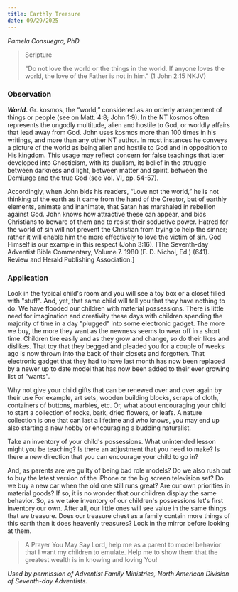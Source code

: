 ```yaml
---
title: Earthly Treasure
date: 09/29/2025
---
```


_Pamela Consuegra, PhD_

> <p>Scripture</p>
> "Do not love the world or the things in the world. If anyone loves the world, the love of the Father is not in him." (1 John 2:15 NKJV)

### Observation

**_World_.** Gr. kosmos, the “world,” considered as an orderly arrangement of things or people (see on Matt. 4:8; John 1:9). In the NT kosmos often represents the ungodly multitude, alien and hostile to God, or worldly affairs that lead away from God. John uses kosmos more than 100 times in his writings, and more than any other NT author. In most instances he conveys a picture of the world as being alien and hostile to God and in opposition to His kingdom. This usage may reflect concern for false teachings that later developed into Gnosticism, with its dualism, its belief in the struggle between darkness and light, between matter and spirit, between the Demiurge and the true God (see Vol. VI, pp. 54-57).

Accordingly, when John bids his readers, “Love not the world,” he is not thinking of the earth as it came from the hand of the Creator, but of earthly elements, animate and inanimate, that Satan has marshaled in rebellion against God. John knows how attractive these can appear, and bids Christians to beware of them and to resist their seductive power. Hatred for the world of sin will not prevent the Christian from trying to help the sinner; rather it will enable him the more effectively to love the victim of sin. God Himself is our example in this respect (John 3:16). [The Seventh-day Adventist Bible Commentary, Volume 7. 1980 (F. D. Nichol, Ed.) (641). Review and Herald Publishing Association.]

### Application

Look in the typical child's room and you will see a toy box or a closet filled with "stuff". And, yet, that same child will tell you that they have nothing to do. We have flooded our children with material possessions. There is little need for imagination and creativity these days with children spending the majority of time in a day "plugged" into some electronic gadget. The more we buy, the more they want as the newness seems to wear off in a short time. Children tire easily and as they grow and change, so do their likes and dislikes. That toy that they begged and pleaded you for a couple of weeks ago is now thrown into the back of their closets and forgotten. That electronic gadget that they had to have last month has now been replaced by a newer up to date model that has now been added to their ever growing list of "wants".

Why not give your child gifts that can be renewed over and over again by their use For example, art sets, wooden building blocks, scraps of cloth, containers of buttons, marbles, etc. Or, what about encouraging your child to start a collection of rocks, bark, dried flowers, or leafs. A nature collection is one that can last a lifetime and who knows, you may end up also starting a new hobby or encouraging a budding naturalist.

Take an inventory of your child's possessions. What unintended lesson might you be teaching? Is there an adjustment that you need to make? Is there a new direction that you can encourage your child to go in?

And, as parents are we guilty of being bad role models? Do we also rush out to buy the latest version of the iPhone or the big screen television set? Do we buy a new car when the old one still runs great? Are our own priorities in material goods? If so, it is no wonder that our children display the same behavior. So, as we take inventory of our children's possessions let's first inventory our own. After all, our little ones will see value in the same things that we treasure. Does our treasure chest as a family contain more things of this earth than it does heavenly treasures? Look in the mirror before looking at them.

> <callout>A Prayer You May Say</callout>
> Lord, help me as a parent to model behavior that I want my children to emulate. Help me to show them that the greatest wealth is in knowing and loving You!

_Used by permission of Adventist Family Ministries, North American Division of Seventh-day Adventists._